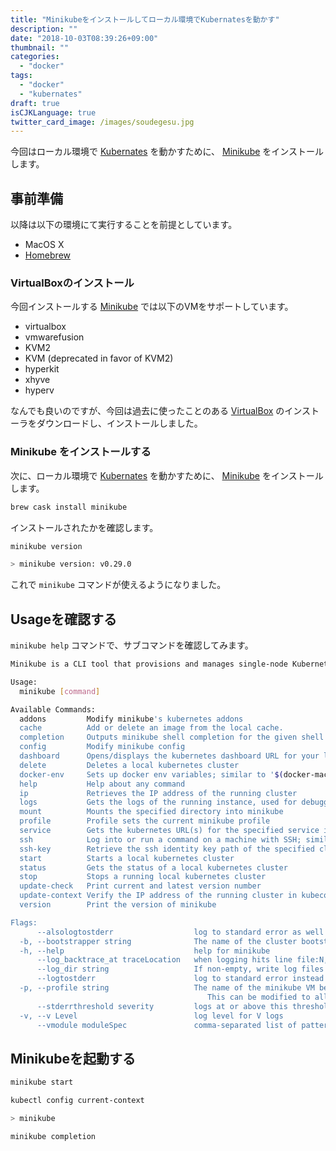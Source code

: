 ```yaml
---
title: "Minikubeをインストールしてローカル環境でKubernatesを動かす"
description: ""
date: "2018-10-03T08:39:26+09:00"
thumbnail: ""
categories:
  - "docker"
tags:
  - "docker"
  - "kubernates"
draft: true
isCJKLanguage: true
twitter_card_image: /images/soudegesu.jpg
---
```


今回はローカル環境で [Kubernates](https://kubernetes.io/) を動かすために、
[Minikube](https://github.com/kubernetes/minikube) をインストールします。


## 事前準備

以降は以下の環境にて実行することを前提としています。

* MacOS X
* [Homebrew](https://brew.sh/index_ja)

### VirtualBoxのインストール

今回インストールする [Minikube](https://github.com/kubernetes/minikube) では以下のVMをサポートしています。

* virtualbox
* vmwarefusion
* KVM2
* KVM (deprecated in favor of KVM2)
* hyperkit
* xhyve
* hyperv

なんでも良いのですが、今回は過去に使ったことのある [VirtualBox](https://www.virtualbox.org/) のインストーラをダウンロードし、インストールしました。

### Minikube をインストールする

次に、ローカル環境で [Kubernates](https://kubernetes.io/) を動かすために、
[Minikube](https://github.com/kubernetes/minikube) をインストールします。

```bash
brew cask install minikube
```

インストールされたかを確認します。

```bash
minikube version

> minikube version: v0.29.0
```

これで `minikube` コマンドが使えるようになりました。


## Usageを確認する

`minikube help` コマンドで、サブコマンドを確認してみます。

```bash
Minikube is a CLI tool that provisions and manages single-node Kubernetes clusters optimized for development workflows.

Usage:
  minikube [command]

Available Commands:
  addons         Modify minikube's kubernetes addons
  cache          Add or delete an image from the local cache.
  completion     Outputs minikube shell completion for the given shell (bash or zsh)
  config         Modify minikube config
  dashboard      Opens/displays the kubernetes dashboard URL for your local cluster
  delete         Deletes a local kubernetes cluster
  docker-env     Sets up docker env variables; similar to '$(docker-machine env)'
  help           Help about any command
  ip             Retrieves the IP address of the running cluster
  logs           Gets the logs of the running instance, used for debugging minikube, not user code
  mount          Mounts the specified directory into minikube
  profile        Profile sets the current minikube profile
  service        Gets the kubernetes URL(s) for the specified service in your local cluster
  ssh            Log into or run a command on a machine with SSH; similar to 'docker-machine ssh'
  ssh-key        Retrieve the ssh identity key path of the specified cluster
  start          Starts a local kubernetes cluster
  status         Gets the status of a local kubernetes cluster
  stop           Stops a running local kubernetes cluster
  update-check   Print current and latest version number
  update-context Verify the IP address of the running cluster in kubeconfig.
  version        Print the version of minikube

Flags:
      --alsologtostderr                  log to standard error as well as files
  -b, --bootstrapper string              The name of the cluster bootstrapper that will set up the kubernetes cluster. (default "kubeadm")
  -h, --help                             help for minikube
      --log_backtrace_at traceLocation   when logging hits line file:N, emit a stack trace (default :0)
      --log_dir string                   If non-empty, write log files in this directory
      --logtostderr                      log to standard error instead of files
  -p, --profile string                   The name of the minikube VM being used.
                                         	This can be modified to allow for multiple minikube instances to be run independently (default "minikube")
      --stderrthreshold severity         logs at or above this threshold go to stderr (default 2)
  -v, --v Level                          log level for V logs
      --vmodule moduleSpec               comma-separated list of pattern=N settings for file-filtered logging
```

## Minikubeを起動する

```bash
minikube start
```

```bash
kubectl config current-context

> minikube
```


```bash
minikube completion
```
